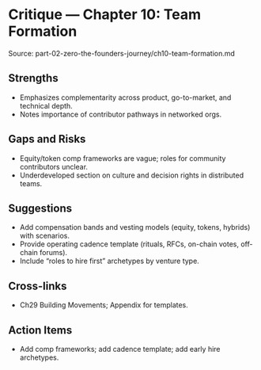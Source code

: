 # Critique — Chapter 10: Team Formation

Source: part-02-zero-the-founders-journey/ch10-team-formation.md

## Strengths
- Emphasizes complementarity across product, go-to-market, and technical depth.
- Notes importance of contributor pathways in networked orgs.

## Gaps and Risks
- Equity/token comp frameworks are vague; roles for community contributors unclear.
- Underdeveloped section on culture and decision rights in distributed teams.

## Suggestions
- Add compensation bands and vesting models (equity, tokens, hybrids) with scenarios.
- Provide operating cadence template (rituals, RFCs, on-chain votes, off-chain forums).
- Include “roles to hire first” archetypes by venture type.

## Cross-links
- Ch29 Building Movements; Appendix for templates.

## Action Items
- Add comp frameworks; add cadence template; add early hire archetypes.

